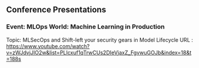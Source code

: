 ## Conference Presentations

### Event: MLOps World: Machine Learning in Production
Topic: MLSecOps and Shift-left your security gears in Model Lifecycle
URL : https://www.youtube.com/watch?v=zWJdvjJIO2w&list=PLlcxuf1qTrwCUs2DIeVjaxZ_FgvwuGOJb&index=18&t=188s
